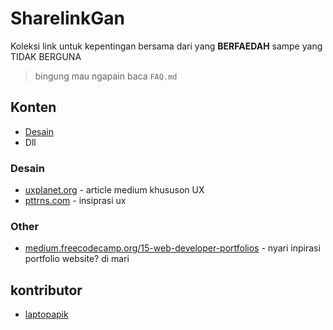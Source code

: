 # **SharelinkGan**
Koleksi link untuk kepentingan bersama dari yang **BERFAEDAH** sampe yang TIDAK BERGUNA

>bingung mau ngapain baca `FAQ.md`

## Konten
- [Desain](#desain)
- Dll

### Desain
- [uxplanet.org](https://uxplanet.org) - article medium khususon UX
- [pttrns.com](https://pttrns.com) - insiprasi ux

### Other
- [medium.freecodecamp.org/15-web-developer-portfolios](https://medium.freecodecamp.org/15-web-developer-portfolios-to-inspire-you-137fb1743cae) - nyari inpirasi portfolio website? di mari

## kontributor
- [laptopapik](https://github.com/laptopapik)
